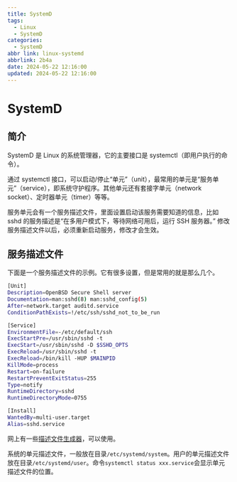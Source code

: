 ```yaml
---
title: SystemD
tags:
  - Linux
  - SystemD
categories:
  - SystemD
abbr link: linux-systemd
abbrlink: 2b4a
date: 2024-05-22 12:16:00
updated: 2024-05-22 12:16:00
---
```


# SystemD

## 简介

SystemD 是 Linux 的系统管理器，它的主要接口是 systemctl（即用户执行的命令）。

通过 systemctl 接口，可以启动/停止“单元”（unit），最常用的单元是“服务单元”（service），即系统守护程序。其他单元还有套接字单元（network socket）、定时器单元（timer）等等。

服务单元会有一个服务描述文件，里面设置启动该服务需要知道的信息，比如 sshd 的服务描述是“在多用户模式下，等待网络可用后，运行 SSH 服务器。” 修改服务描述文件以后，必须重新启动服务，修改才会生效。

## 服务描述文件

下面是一个服务描述文件的示例。它有很多设置，但是常用的就是那么几个。

```bash
[Unit]
Description=OpenBSD Secure Shell server
Documentation=man:sshd(8) man:sshd_config(5)
After=network.target auditd.service
ConditionPathExists=!/etc/ssh/sshd_not_to_be_run

[Service]
EnvironmentFile=-/etc/default/ssh
ExecStartPre=/usr/sbin/sshd -t
ExecStart=/usr/sbin/sshd -D $SSHD_OPTS
ExecReload=/usr/sbin/sshd -t
ExecReload=/bin/kill -HUP $MAINPID
KillMode=process
Restart=on-failure
RestartPreventExitStatus=255
Type=notify
RuntimeDirectory=sshd
RuntimeDirectoryMode=0755

[Install]
WantedBy=multi-user.target
Alias=sshd.service
```

网上有一些[描述文件生成器](https://mysystemd.talos.sh/)，可以使用。

系统的单元描述文件，一般放在目录`/etc/systemd/system`。用户的单元描述文件放在目录`/etc/systemd/user`。命令`systemctl status xxx.service`会显示单元描述文件的位置。





